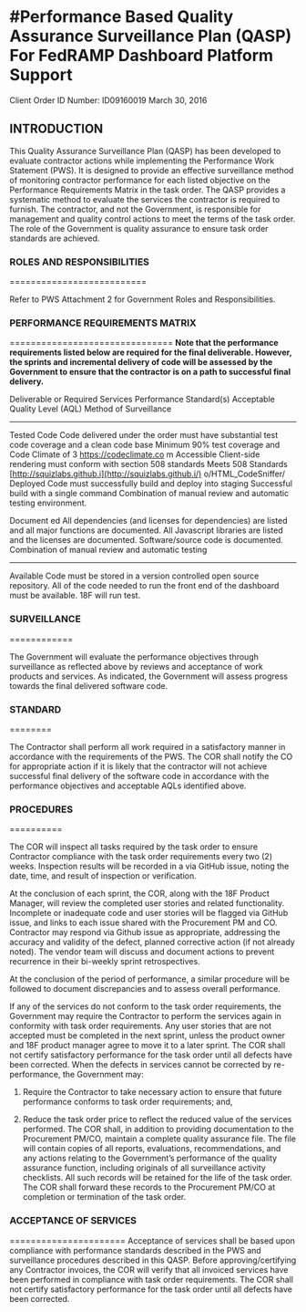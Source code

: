 #Performance Based Quality Assurance Surveillance Plan (QASP) For FedRAMP Dashboard Platform Support
================================================================

Client Order ID Number: ID09160019
March 30, 2016

## INTRODUCTION

This Quality Assurance Surveillance Plan (QASP) has been developed to evaluate contractor actions while implementing the Performance Work Statement (PWS). It is designed to provide an effective surveillance method of monitoring contractor performance for each listed objective on the Performance Requirements Matrix in the task order. The QASP provides a systematic method to evaluate the services the contractor is required to furnish. The contractor, and not the Government, is responsible for management and quality control actions to meet the terms of the task order. The role of the Government is quality assurance to ensure task order standards are achieved.

### ROLES AND RESPONSIBILITIES
==========================

Refer to PWS Attachment 2 for Government Roles and Responsibilities.

### PERFORMANCE REQUIREMENTS MATRIX
===============================
 **Note that the performance requirements listed below are required for the final deliverable. However, the sprints and incremental delivery of code will be assessed by the Government to ensure that the contractor is on a path to successful final delivery.**

 Deliverable or Required Services Performance Standard(s)                                                                        Acceptable Quality Level (AQL)                    Method of Surveillance
  ------------------------------------- ------------------------------------------------------------------------------------------------- --------------------------------------------------- --------------------------------------------------------------------------------
 Tested Code                         Code delivered under the order must have substantial test code coverage and a clean code base  Minimum 90% test coverage and Code Climate of 3   https://codeclimate.co m
 Accessible                          Client-side rendering must conform with section 508 standards                                  Meets 508 Standards                               [http://squizlabs.github.i](http://squizlabs.github.i/) o/HTML\_CodeSniffer/
 Deployed                            Code must successfully build and deploy into staging                                           Successful build with a single command            Combination of manual review and automatic testing
 environment.

 Document ed   All dependencies (and licenses for dependencies) are listed and all major functions are documented.  All Javascript libraries are listed and the licenses are documented. Software/source code is documented.  Combination of manual review and automatic testing
  --------------- ------------------------------------------------------------------------------------------------------- ------------------------------------------------------------------------------------------------------------ ------------------------------------------------------
 Available     Code must be stored in a version controlled open source repository.                                  All of the code needed to run the front end of the dashboard must be available.                           18F will run test.

### SURVEILLANCE
============

The Government will evaluate the performance objectives through
surveillance as reflected above by reviews and acceptance of work
products and services. As indicated, the Government will assess progress
towards the final delivered software code.

### STANDARD
========

The Contractor shall perform all work required in a satisfactory manner
in accordance with the requirements of the PWS. The COR shall notify the
CO for appropriate action if it is likely that the contractor will not
achieve successful final delivery of the software code in accordance
with the performance objectives and acceptable AQLs identified above.

### PROCEDURES
==========

The COR will inspect all tasks required by the task order to ensure
Contractor compliance with the task order requirements every two (2)
weeks. Inspection results will be recorded in a via GitHub issue, noting
the date, time, and result of inspection or verification.

At the conclusion of each sprint, the COR, along with the 18F Product
Manager, will review the completed user stories and related
functionality. Incomplete or inadequate code and user stories will be
flagged via GitHub issue, and links to each issue shared with the
Procurement PM and CO. Contractor may respond via Github issue as
appropriate, addressing the accuracy and validity of the defect, planned
corrective action (if not already noted). The vendor team will discuss
and document actions to prevent recurrence in their bi-weekly sprint
retrospectives.

At the conclusion of the period of performance, a similar procedure will be followed to document discrepancies and to assess overall performance.

If any of the services do not conform to the task order requirements,
the Government may require the Contractor to perform the services again
in conformity
 with task order requirements. Any user stories that are not accepted must be completed in the next sprint, unless the product owner and 18F product manager agree to move it to a later sprint. The COR shall not certify satisfactory performance for the task order until all defects have been corrected. When the defects in services cannot be corrected by re-performance, the Government may:

1)  Require the Contractor to take necessary action to ensure that future performance conforms to task order requirements; and,

2)  Reduce the task order price to reflect the reduced value of the services performed. The COR shall, in addition to providing documentation to the Procurement PM/CO, maintain a complete quality assurance file. The file will contain copies of all reports, evaluations, recommendations, and any actions relating to the Government’s performance of the quality assurance function, including originals of all surveillance activity checklists. All such records will be retained for the life of the task order. The COR shall forward these records to the Procurement PM/CO at completion or termination of the task order.

### ACCEPTANCE OF SERVICES
======================
Acceptance of services shall be based upon compliance with performance standards described in the PWS and surveillance procedures described in this QASP. Before approving/certifying any Contractor invoices, the COR will verify that all invoiced services have been performed in compliance with task order requirements. The COR shall not certify satisfactory performance for the task order until all defects have been corrected.
